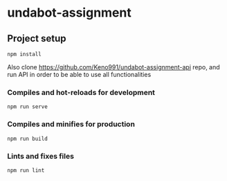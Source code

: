 # undabot-assignment

## Project setup
```
npm install
```
Also clone https://github.com/Keno991/undabot-assignment-api repo, and run API in order to be able to use all functionalities

### Compiles and hot-reloads for development
```
npm run serve
```

### Compiles and minifies for production
```
npm run build
```

### Lints and fixes files
```
npm run lint
```
